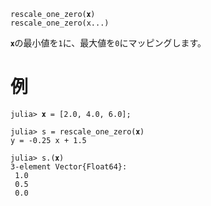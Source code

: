 ```
rescale_one_zero(𝐱)
rescale_one_zero(x...)
```

`𝐱`の最小値を`1`に、最大値を`0`にマッピングします。

# 例

```jldoctest
julia> 𝐱 = [2.0, 4.0, 6.0];

julia> s = rescale_one_zero(𝐱)
y = -0.25 x + 1.5

julia> s.(𝐱)
3-element Vector{Float64}:
 1.0
 0.5
 0.0
```
